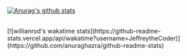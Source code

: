 [![Anurag's github stats](https://github-readme-stats.vercel.app/api?username=jeffreythecoder&count_private=true&show_icons=true&theme=gradient&hide=issues)](https://github.com/anuraghazra/github-readme-stats)
<!-- [![Top Langs](https://github-readme-stats.vercel.app/api/top-langs/?username=jeffreythecoder)](https://github.com/anuraghazra/github-readme-stats) -->
<br />
[![willianrod's wakatime stats](https://github-readme-stats.vercel.app/api/wakatime?username=JeffreytheCoder)](https://github.com/anuraghazra/github-readme-stats)
